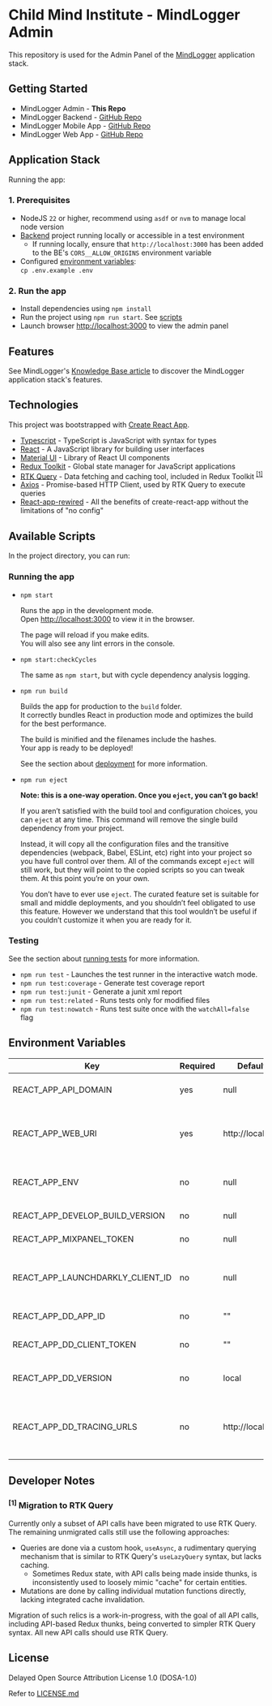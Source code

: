 # Child Mind Institute - MindLogger Admin

This repository is used for the Admin Panel of the [MindLogger](https://mindlogger.org/) application stack.

## Getting Started

* MindLogger Admin - **This Repo**
* MindLogger Backend - [GitHub Repo](https://github.com/ChildMindInstitute/mindlogger-backend-refactor)
* MindLogger Mobile App - [GitHub Repo](https://github.com/ChildMindInstitute/mindlogger-app-refactor)
* MindLogger Web App - [GitHub Repo](https://github.com/ChildMindInstitute/mindlogger-web-refactor)

## Application Stack

Running the app:

### 1. Prerequisites

- NodeJS `22` or higher, recommend using `asdf` or `nvm` to manage local node version
- [Backend](https://github.com/ChildMindInstitute/mindlogger-backend-refactor) project running locally or accessible in a test environment
  - If running locally, ensure that `http://localhost:3000` has been added to the BE's `CORS__ALLOW_ORIGINS` environment variable
- Configured [environment variables](#environment-variables):\
  `cp .env.example .env`

### 2. Run the app

- Install dependencies using `npm install`
- Run the project using `npm run start`. See [scripts](#available-scripts)
- Launch browser [http://localhost:3000](http://localhost:3000) to view the admin panel

## Features

See MindLogger's [Knowledge Base article](https://mindlogger.atlassian.net/servicedesk/customer/portal/3/topic/4d9a9ad4-c663-443b-b7fc-be9faf5d9383/article/337444910) to discover the MindLogger application stack's features.

## Technologies

This project was bootstrapped with [Create React App](https://github.com/facebook/create-react-app).

- [Typescript](https://www.typescriptlang.org/) - TypeScript is JavaScript with syntax for types
- [React](https://reactjs.org/) - A JavaScript library for building user interfaces
- [Material UI](https://mui.com/) - Library of React UI components
- [Redux Toolkit](https://redux-toolkit.js.org/) - Global state manager for JavaScript applications
- [RTK Query](https://redux-toolkit.js.org/rtk-query/overview) - Data fetching and caching tool, included in Redux Toolkit <sup>[[1]](#footnote-1)</sup>
- [Axios](https://axios-http.com/) - Promise-based HTTP Client, used by RTK Query to execute queries
- [React-app-rewired](https://github.com/timarney/react-app-rewired/) - All the benefits of create-react-app without the limitations of "no config"

## Available Scripts

In the project directory, you can run:

### Running the app

- `npm start`

    Runs the app in the development mode.\
    Open [http://localhost:3000](http://localhost:3000) to view it in the browser.

    The page will reload if you make edits.\
    You will also see any lint errors in the console.

- `npm start:checkCycles`

    The same as `npm start`, but with cycle dependency analysis logging.

- `npm run build`

    Builds the app for production to the `build` folder.\
    It correctly bundles React in production mode and optimizes the build for the best performance.

    The build is minified and the filenames include the hashes.\
    Your app is ready to be deployed!

    See the section about [deployment](https://facebook.github.io/create-react-app/docs/deployment) for more information.

- `npm run eject`

    **Note: this is a one-way operation. Once you `eject`, you can’t go back!**

    If you aren’t satisfied with the build tool and configuration choices, you can `eject` at any time. This command will remove the single build dependency from your project.

    Instead, it will copy all the configuration files and the transitive dependencies (webpack, Babel, ESLint, etc) right into your project so you have full control over them. All of the commands except `eject` will still work, but they will point to the copied scripts so you can tweak them. At this point you’re on your own.

    You don’t have to ever use `eject`. The curated feature set is suitable for small and middle deployments, and you shouldn’t feel obligated to use this feature. However we understand that this tool wouldn’t be useful if you couldn’t customize it when you are ready for it.

### Testing

See the section about [running tests](https://facebook.github.io/create-react-app/docs/running-tests) for more information.

- `npm run test` - Launches the test runner in the interactive watch mode.
- `npm run test:coverage` - Generate test coverage report
- `npm run test:junit` - Generate a junit xml report
- `npm run test:related` - Runs tests only for modified files
- `npm run test:nowatch` - Runs test suite once with the `watchAll=false` flag

## Environment Variables

| Key                              | Required | Default value         | Description                                                    |
| -------------------------------- | -------- | --------------------- | -------------------------------------------------------------- |
| REACT_APP_API_DOMAIN             | yes      | null                  | MindLogger Backend API base URL                                |
| REACT_APP_WEB_URI                | yes      | http://localhost:5173 | Base URL of the MindLogger respondent web app                  |
| REACT_APP_ENV                    | no       | null                  | Environment to run the app in (`prod` or `staging`)            |
| REACT_APP_DEVELOP_BUILD_VERSION  | no       | null                  | Footer app build number                                        |
| REACT_APP_MIXPANEL_TOKEN         | no       | null                  | Mixpanel token                                                 |
| REACT_APP_LAUNCHDARKLY_CLIENT_ID | no       | null                  | LaunchDarkly client key to choose target environment           |
| REACT_APP_DD_APP_ID              | no       | ""                    | DataDog RUM App ID                                             |
| REACT_APP_DD_CLIENT_TOKEN        | no       | ""                    | DataDog RUM Client token                                       |
| REACT_APP_DD_VERSION             | no       | local                 | Current admin panel version                                    |
| REACT_APP_DD_TRACING_URLS        | no       | http://localhost:3000 | Comma separated URL prefixes that Datadog is allowed to trace. |

## Developer Notes

<a id="footnote-1"></a>

### <sup>[1]</sup> Migration to RTK Query
Currently only a subset of API calls have been migrated to use RTK Query. The remaining unmigrated calls still use the following approaches:

  - Queries are done via a custom hook, `useAsync`, a rudimentary querying mechanism that is similar to RTK Query's `useLazyQuery` syntax, but lacks caching.
    - Sometimes Redux state, with API calls being made inside thunks, is inconsistently used to loosely mimic "cache" for certain entities.
  - Mutations are done by calling individual mutation functions directly, lacking integrated cache invalidation.

Migration of such relics is a work-in-progress, with the goal of all API calls, including API-based Redux thunks, being converted to simpler RTK Query syntax. All new API calls should use RTK Query.

## License

Delayed Open Source Attribution License 1.0 (DOSA-1.0)

Refer to [LICENSE.md](./LICENSE.md)
